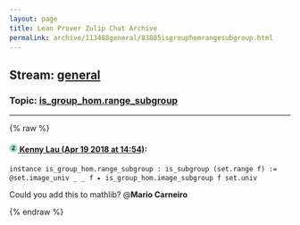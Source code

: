 ```yaml
---
layout: page
title: Lean Prover Zulip Chat Archive 
permalink: archive/113488general/83805isgrouphomrangesubgroup.html
---
```


## Stream: [general](index.html)
### Topic: [is_group_hom.range_subgroup](83805isgrouphomrangesubgroup.html)

---


{% raw %}
#### [![Click to go to Zulip](../../assets/img/zulip2.png) Kenny Lau (Apr 19 2018 at 14:54)](https://leanprover.zulipchat.com/#narrow/stream/113488-general/topic/is_group_hom.range_subgroup/near/125304068):
```lean
instance is_group_hom.range_subgroup : is_subgroup (set.range f) :=
@set.image_univ _ _ f ▸ is_group_hom.image_subgroup f set.univ
```
Could you add this to mathlib? @**Mario Carneiro**


{% endraw %}
